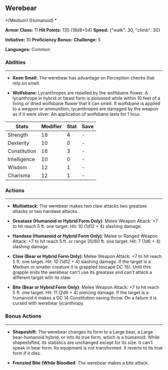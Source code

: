 ## Werebear
*(Medium) (Humanoid) *

**Armor Class:** 11
**Hit Points:** 135 (18d8+54)
**Speed:** {"walk": 30, "climb": 30}

**Initiative:** 10
**Proficiency Bonus:**
**Challenge:** 5

**Languages:** Common

### Abilities
 --- 
- **Keen Smell**: The werebear has advantage on Perception checks that rely on smell.

- **Wolfsbane**: Lycanthropes are repelled by the wolfsbane flower. A lycanthrope in hybrid or beast form is poisoned while within 10 feet of a living or dried wolfsbane flower that it can smell. If wolfsbane is applied to a weapon or ammunition, lycanthropes are damaged by the weapon as if it were silver. An application of wolfsbane lasts for 1 hour.



| Stats | Modifier | Stat | Save
| ---- | ---- | ---- | ---- |
| Strength | 18 | 4 | - |
| Dexterity | 10 | 0 | - |
| Constitution | 16 | 3 | - |
| Intelligence | 10 | 0 | - |
| Wisdom | 12 | 1 | - |
| Charisma | 12 | 1 | - |

### Actions
 --- 
- **Multiattack**: The werebear makes two claw attacks  two greataxe attacks  or two handaxe attacks.

- **Greataxe (Humanoid or Hybrid Form Only)**: Melee Weapon Attack: +7 to hit  reach 5 ft.  one target. Hit: 10 (1d12 + 4) slashing damage.

- **Handaxe (Humanoid or Hybrid Form Only)**: Melee or Ranged Weapon Attack: +7 to hit  reach 5 ft. or range 20/60 ft.  one target. Hit: 7 (1d6 + 4) slashing damage.

- **Claw (Bear or Hybrid Form Only)**: Melee Weapon Attack: +7 to hit  reach 5 ft.  one target. Hit: 10 (1d12 + 4) slashing damage. If the target is a Medium or smaller creature  it is grappled (escape DC 15). Until this grapple ends  the werebear can't use its greataxe and can't attack a different target with its claw.

- **Bite (Bear or Hybrid Form Only)**: Melee Weapon Attack: +7 to hit  reach 5 ft.  one target. Hit: 11 (2d6 + 4) piercing damage. If the target is a humanoid  it makes a DC 14 Constitution saving throw. On a failure  it is cursed with werebear lycanthropy.

### Bonus Actions
 --- 
- **Shapeshift**: The werebear changes its form to a Large bear, a Large bear-humanoid hybrid, or into its true form, which is a humanoid. While shapeshifted, its statistics are unchanged except for its size. It can't speak in bear form. Its equipment is not transformed. It reverts to its true form if it dies.

- **Frenzied Bite (While Bloodied**: The werebear makes a bite attack.

